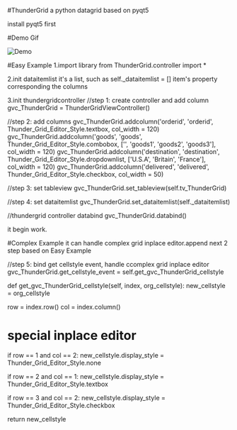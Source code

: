 #ThunderGrid
a python datagrid based on pyqt5

install pyqt5 first



#Demo Gif


![Demo](https://github.com/lzlxm/ThunderGrid/tree/main/Demo/thundergrid_demo.gif)



#Easy Example
1.import library from ThunderGrid.controller import *

2.init dataitemlist it's a list, such as self._dataitemlist = [] item's property corresponding the columns

3.init thundergridcontroller //step 1: create controller and add column gvc_ThunderGrid = ThunderGridViewController()

//step 2: add columns gvc_ThunderGrid.addcolumn('orderid', 'orderid', Thunder_Grid_Editor_Style.textbox, col_width = 120) gvc_ThunderGrid.addcolumn('goods', 'goods', Thunder_Grid_Editor_Style.combobox, ['', 'goods1', 'goods2', 'goods3'], col_width = 120) gvc_ThunderGrid.addcolumn('destination', 'destination', Thunder_Grid_Editor_Style.dropdownlist, ['U.S.A', 'Britain', 'France'], col_width = 120) gvc_ThunderGrid.addcolumn('delivered', 'delivered', Thunder_Grid_Editor_Style.checkbox, col_width = 50)

//step 3: set tableview gvc_ThunderGrid.set_tableview(self.tv_ThunderGrid)

//step 4: set dataitemlist gvc_ThunderGrid.set_dataitemlist(self._dataitemlist)

//thundergrid controller databind gvc_ThunderGrid.databind()

it begin work.

#Complex Example
it can handle complex grid inplace editor.append next 2 step based on Easy Example

//step 5: bind get cellstyle event, handle ccomplex grid inplace editor gvc_ThunderGrid.get_cellstyle_event = self.get_gvc_ThunderGrid_cellstyle

def get_gvc_ThunderGrid_cellstyle(self, index, org_cellstyle): new_cellstyle = org_cellstyle

  row = index.row()
  col = index.column()

  # special inplace editor
  if row == 1 and col == 2:
      new_cellstyle.display_style = Thunder_Grid_Editor_Style.none

  if row == 2 and col == 1:
      new_cellstyle.display_style = Thunder_Grid_Editor_Style.textbox

  if row == 3 and col == 2:
      new_cellstyle.display_style = Thunder_Grid_Editor_Style.checkbox

  return new_cellstyle